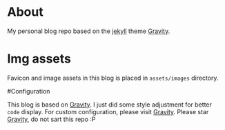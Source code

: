 # About

My personal blog repo based on the [jekyll](https://github.com/jekyll/jekyll) theme [Gravity](https://github.com/hemangsk/Gravity).

# Img assets

Favicon and image assets in this blog is placed in `assets/images` directory.

#Configuration

This blog is based on [Gravity](https://github.com/hemangsk/Gravity). I just did some style adjustment for better `code` display. For custom configuration, please visit [Gravity](https://github.com/hemangsk/Gravity). Please star [Gravity](https://github.com/hemangsk/Gravity), do not sart this repo :P





